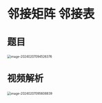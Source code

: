 # 邻接矩阵 邻接表



## 题目

<img src="https://cvp.oss-cn-shanghai.aliyuncs.com/picgo/202402070945445.png" alt="image-20240207094526376" style="zoom:50%;" />



## 视频解析

<img src="https://cvp.oss-cn-shanghai.aliyuncs.com/picgo/202402070956919.png" alt="image-20240207095608839" style="zoom: 50%;" />